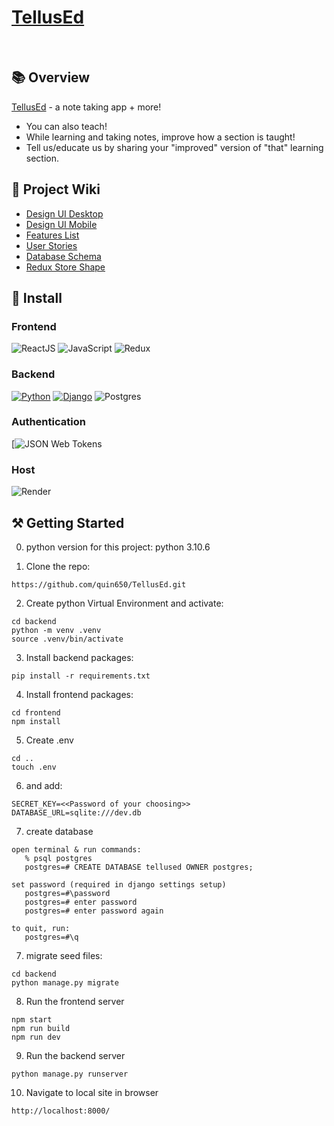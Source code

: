 # [TellusEd](https://tellused.com/)

<br>

## 📚 Overview

[TellusEd](https://tellused.com/) - a note taking app + more! <br />

- You can also teach!<br />
- While learning and taking notes, improve how a section is taught!<br />
- Tell us/educate us by sharing your "improved" version of "that" learning section.<br />

## 📔 Project Wiki

- [Design UI Desktop](https://github.com/quin650/TellusEd/wiki/Design-UI--Desktop)
- [Design UI Mobile](https://github.com/quin650/TellusEd/wiki/Design-UI--Mobile)
- [Features List](https://github.com/quin650/TellusEd/wiki/Features-List)
- [User Stories](https://github.com/quin650/TellusEd/wiki/User-Stories)
- [Database Schema](https://github.com/quin650/TellusEd/wiki/Database-Schema)
- [Redux Store Shape](https://github.com/quin650/TellusEd/wiki/Redux-Toolkit-Store)

## 💾 Install

### Frontend

![ReactJS](https://img.shields.io/badge/react-%2320232a.svg?logo=react&style=flat&logoColor=%2361DAFB)
![JavaScript](https://img.shields.io/badge/javascript-%23323330.svg?logo=javascript&style=flat&logoColor=%23F7DF1E)
![Redux](https://img.shields.io/badge/redux-%23593d88.svg?logo=redux&style=flat&logoColor=white)

### Backend

[![Python](https://img.shields.io/badge/-Python-F9DC3E.svg?logo=python&style=flat)](https://www.python.org/)
[![Django](https://img.shields.io/badge/-Django-092E20.svg?logo=django&style=flat)](https://www.djangoproject.com/)
![Postgres](https://img.shields.io/badge/postgres-%23316192.svg?logo=postgresql&style=flat&logoColor=white)

### Authentication
[![JSON Web Tokens](https://img.shields.io/badge/JSON%20Web%20Tokens-000?logo=jsonwebtokens&logoColor=fff&style=flat)

### Host

![Render](https://img.shields.io/badge/render-%4351e8.svg?logo=sqlite&style=flat&logoColor=white)

## ⚒️ Getting Started

0. python version for this project:
   python 3.10.6

1. Clone the repo:

```
https://github.com/quin650/TellusEd.git
```

2. Create python Virtual Environment and activate:

```
cd backend
python -m venv .venv
source .venv/bin/activate
```

3. Install backend packages:

```
pip install -r requirements.txt
```

4. Install frontend packages:

```
cd frontend
npm install
```

5. Create .env

```
cd ..
touch .env
```

6. and add:

```
SECRET_KEY=<<Password of your choosing>>
DATABASE_URL=sqlite:///dev.db
```

7. create database

```
open terminal & run commands:
   % psql postgres
   postgres=# CREATE DATABASE tellused OWNER postgres;

set password (required in django settings setup)
   postgres=#\password
   postgres=# enter password
   postgres=# enter password again

to quit, run:
   postgres=#\q
```

7. migrate seed files:

```
cd backend
python manage.py migrate
```

8. Run the frontend server

```
npm start
npm run build
npm run dev
```

9. Run the backend server

```
python manage.py runserver
```

10. Navigate to local site in browser

```
http://localhost:8000/
```
